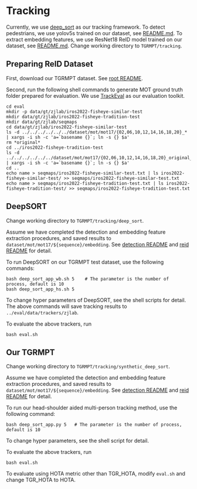 # Tracking
Currently, we use [deep_sort](https://github.com/nwojke/deep_sort) as our tracking framework. To detect pedestrians, we use yolov5s trained on our dataset, see [README.md](../detection/README.md).
To extract embedding features, we use ResNet18 ReID model trained on our dataset, see [README.md](../reid/README.md).
Change working directory to `TGRMPT/tracking`.
## Preparing ReID Dataset
First, download our TGRMPT dataset. See [root README](../README.md).

Second, run the following shell commands to generate MOT ground truth folder prepared for evaluation. We use [TrackEval](https://github.com/JonathonLuiten/TrackEval) as our evaluation toolkit.
```shell
cd eval
mkdir -p data/gt/zjlab/iros2022-fisheye-similar-test
mkdir data/gt/zjlab/iros2022-fisheye-tradition-test
mkdir data/gt/zjlab/seqmaps
cd data/gt/zjlab/iros2022-fisheye-similar-test
ls -d ../../../../../../dataset/mot/mot17/{02,06,10,12,14,16,18,20}_* | xargs -i sh -c 'a=`basename {}`; ln -s {} $a'
rm *original*
cd ../iros2022-fisheye-tradition-test
ls -d ../../../../../../dataset/mot/mot17/{02,06,10,12,14,16,18,20}_original_* | xargs -i sh -c 'a=`basename {}`; ln -s {} $a'
cd ..
echo name > seqmaps/iros2022-fisheye-similar-test.txt | ls iros2022-fisheye-similar-test/ >> seqmaps/iros2022-fisheye-similar-test.txt
echo name > seqmaps/iros2022-fisheye-tradition-test.txt | ls iros2022-fisheye-tradition-test/ >> seqmaps/iros2022-fisheye-tradition-test.txt
```

## DeepSORT
Change working directory to `TGRMPT/tracking/deep_sort`.

Assume we have completed the detection and embedding feature extraction procedures, and saved results to `dataset/mot/mot17/${sequence}/embedding`. See [detection README](../detection/README.md) and [reid README](../reid/README.md) for detail.

To run DeepSORT on our TGRMPT test dataset, use the following commands:
```shell
bash deep_sort_app_wb.sh 5    # The parameter is the number of process, default is 10
bash deep_sort_app_hs.sh 5
```
To change hyper parameters of DeepSORT, see the shell scripts for detail. The above commands will save tracking results to `../eval/data/trackers/zjlab`.

To evaluate the above trackers, run
```shell
bash eval.sh
```

## Our TGRMPT
Change working directory to `TGRMPT/tracking/synthetic_deep_sort`.

Assume we have completed the detection and embedding feature extraction procedures, and saved results to `dataset/mot/mot17/${sequence}/embedding`. See [detection README](../detection/README.md) and [reid README](../reid/README.md) for detail.

To run our head-shoulder aided multi-person tracking method, use the following command:
```shell
bash deep_sort_app.py 5   # The parameter is the number of process, default is 10 
```
To change hyper parameters, see the shell script for detail.

To evaluate the above trackers, run
```shell
bash eval.sh
```
To evaluate using HOTA metric other than TGR_HOTA, modify `eval.sh` and change TGR_HOTA to HOTA.